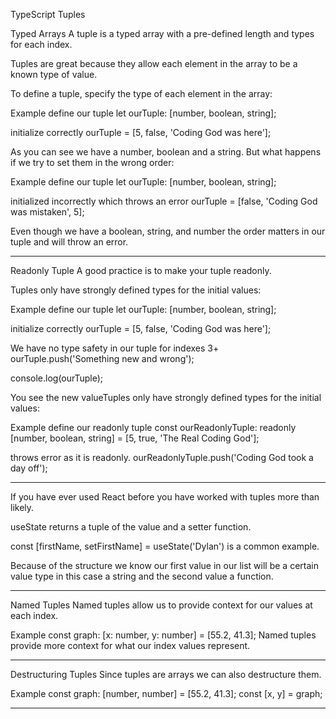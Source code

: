 TypeScript Tuples

Typed Arrays
A tuple is a typed array with a pre-defined length and types for each index.

Tuples are great because they allow each element in the array to be a known type of value.

To define a tuple, specify the type of each element in the array:

Example
define our tuple
let ourTuple: [number, boolean, string];

initialize correctly
ourTuple = [5, false, 'Coding God was here'];

As you can see we have a number, boolean and a string. But what happens if we try to set them in the wrong order:

Example
define our tuple
let ourTuple: [number, boolean, string];

initialized incorrectly which throws an error
ourTuple = [false, 'Coding God was mistaken', 5];

Even though we have a boolean, string, and number the order matters in our tuple and will throw an error.


________________________________________________________________________

Readonly Tuple
A good practice is to make your tuple readonly.

Tuples only have strongly defined types for the initial values:

Example
define our tuple
let ourTuple: [number, boolean, string];

initialize correctly
ourTuple = [5, false, 'Coding God was here'];

We have no type safety in our tuple for indexes 3+
ourTuple.push('Something new and wrong');

console.log(ourTuple);


You see the new valueTuples only have strongly defined types for the initial values:

Example
define our readonly tuple
const ourReadonlyTuple: readonly [number, boolean, string] = [5, true, 'The Real Coding God'];

throws error as it is readonly.
ourReadonlyTuple.push('Coding God took a day off');


________________________________________________________________________

If you have ever used React before you have worked with tuples more than likely.

useState returns a tuple of the value and a setter function.

const [firstName, setFirstName] = useState('Dylan') is a common example.

Because of the structure we know our first value in our list will be a certain value type in this case a string and the second value a function.


________________________________________________________________________

Named Tuples
Named tuples allow us to provide context for our values at each index.

Example
const graph: [x: number, y: number] = [55.2, 41.3];
Named tuples provide more context for what our index values represent.


________________________________________________________________________

Destructuring Tuples
Since tuples are arrays we can also destructure them.

Example
const graph: [number, number] = [55.2, 41.3];
const [x, y] = graph;


________________________________________________________________________
